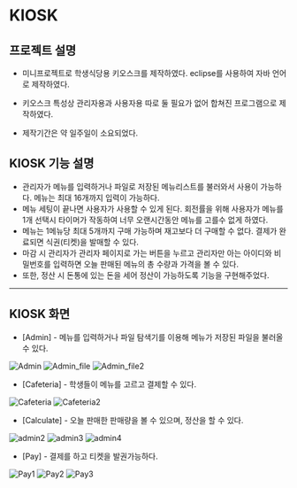 # KIOSK

## 프로젝트 설명
- 미니프로젝트로 학생식당용 키오스크를 제작하였다. eclipse를 사용하여 자바 언어로 제작하였다. 

- 키오스크 특성상 관리자용과 사용자용 따로 둘 필요가 없어 합쳐진 프로그램으로 제작하였다.

- 제작기간은 약 일주일이 소요되었다.

## KIOSK 기능 설명
- 관리자가 메뉴를 입력하거나 파일로 저장된 메뉴리스트를 불러와서 사용이 가능하다. 메뉴는 최대 16개까지 입력이 가능하다.
- 메뉴 세팅이 끝나면 사용자가 사용할 수 있게 된다. 회전률을 위해 사용자가 메뉴를 1개 선택시 타이머가 작동하여 너무 오랜시간동안 메뉴를 고를수 없게 하였다.
- 메뉴는 1메뉴당 최대 5개까지 구매 가능하며 재고보다 더 구매할 수 없다. 결제가 완료되면 식권(티켓)을 발매할 수 있다.
- 마감 시 관리자가 관리자 페이지로 가는 버튼을 누르고 관리자만 아는 아이디와 비밀번호를 입력하면 오늘 판매된 메뉴의 총 수량과 가격을 볼 수 있다.
- 또한, 정산 시 돈통에 있는 돈을 세어 정산이 가능하도록 기능을 구현해주었다. 

---
## KIOSK 화면
- [Admin] - 메뉴를 입력하거나 파일 탐색기를 이용해 메뉴가 저장된 파일을 불러올 수 있다.

![Admin](https://user-images.githubusercontent.com/59429551/105856660-d13a0480-602c-11eb-851c-7b2fc707d18b.png)
![Admin_file](https://user-images.githubusercontent.com/59429551/105856663-d1d29b00-602c-11eb-9e2a-0a1f17cd5886.png)
![Admin_file2](https://user-images.githubusercontent.com/59429551/105856642-ce3f1400-602c-11eb-870e-bffe4a7304ae.png)



- [Cafeteria] - 학생들이 메뉴를 고르고 결제할 수 있다.

![Cafeteria](https://user-images.githubusercontent.com/59429551/105856648-d008d780-602c-11eb-9b1c-c45cdbce6377.png)
![Cafeteria2](https://user-images.githubusercontent.com/59429551/105856649-d0a16e00-602c-11eb-871e-0842beb9fdb6.png)



- [Calculate] - 오늘 판매한 판매량을 볼 수 있으며, 정산을 할 수 있다.

![admin2](https://user-images.githubusercontent.com/59429551/105856643-ced7aa80-602c-11eb-9e33-91fdc4cc13f6.png)
![admin3](https://user-images.githubusercontent.com/59429551/105856645-cf704100-602c-11eb-884e-0592ffcde962.png)
![admin4](https://user-images.githubusercontent.com/59429551/105856646-cf704100-602c-11eb-87dc-f9cd4f4f131c.png)



- [Pay] - 결제를 하고 티켓을 발권가능하다.

![Pay1](https://user-images.githubusercontent.com/59429551/105856652-d0a16e00-602c-11eb-97e4-6e01fe384776.png)
![Pay2](https://user-images.githubusercontent.com/59429551/105856654-d13a0480-602c-11eb-9d25-2be4d6700b1a.png)
![Pay3](https://user-images.githubusercontent.com/59429551/105856657-d13a0480-602c-11eb-8e0e-5b43e84daa26.png)
